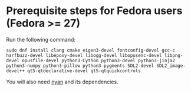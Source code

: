 # Prerequisite steps for Fedora users (Fedora >= 27)

Run the following command:

```
sudo dnf install clang cmake eigen3-devel fontconfig-devel gcc-c harfbuzz-devel libepoxy-devel libogg-devel libopusenc-devel libpng-devel opusfile-devel python3-Cython python3-devel python3-jinja2 python3-numpy python3-pillow python3-pygments SDL2-devel SDL2_image-devel++ qt5-qtdeclarative-devel qt5-qtquickcontrols
```

You will also need [nyan](https://github.com/SFTtech/nyan/blob/master/doc/building.md) and its dependencies.
